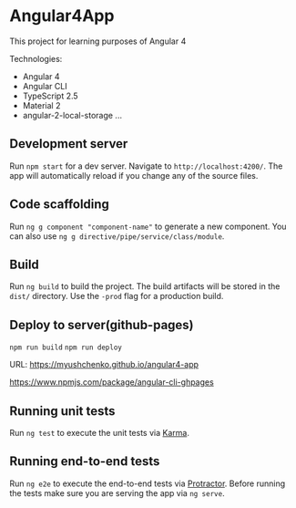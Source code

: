 # Angular4App

This project for learning purposes of Angular 4

Technologies: 
- Angular 4
- Angular CLI
- TypeScript 2.5
- Material 2
- angular-2-local-storage
...

## Development server
Run `npm start` for a dev server. Navigate to `http://localhost:4200/`. The app will automatically reload if you change any of the source files.

## Code scaffolding

Run `ng g component "component-name"` to generate a new component. You can also use `ng g directive/pipe/service/class/module`.

## Build

Run `ng build` to build the project. The build artifacts will be stored in the `dist/` directory. Use the `-prod` flag for a production build.

## Deploy to server(github-pages) 

`npm run build`
`npm run deploy`

URL: https://myushchenko.github.io/angular4-app

https://www.npmjs.com/package/angular-cli-ghpages

## Running unit tests

Run `ng test` to execute the unit tests via [Karma](https://karma-runner.github.io).

## Running end-to-end tests

Run `ng e2e` to execute the end-to-end tests via [Protractor](http://www.protractortest.org/).
Before running the tests make sure you are serving the app via `ng serve`.

